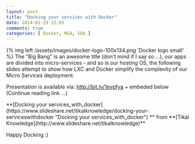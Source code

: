 ```yaml
---
layout: post
title: "Docking your services with Docker"
date: 2014-01-29 22:03
comments: true
categories: [ Docker, MSA, SOA ]
---
```


{% img left /assets/images/docker-logo-100x134.png 'Docker logo small' %}
The &quot;Big Bang&quot; is an awesome title (don&#39;t mind if I say so ...), our apps are divided into micro-services - and so is our hosting OS, the following slides attempt to show how LXC and Docker simplify the complexity of our Micro Services deployment.

Presentation is available via:&nbsp;http://bit.ly/1evpfya + embeded below (Continue reading link ...)
<!-- more -->

<script async class="speakerdeck-embed" data-id="d9ce0c606a7c0131697922f4e5e61bb3" data-ratio="1.33333333333333" src="//speakerdeck.com/assets/embed.js"></script>

<div style="margin-bottom:5px">**[Docking your services_with_docker](https://www.slideshare.net/tikalknowledge/docking-your-serviceswithdocker "Docking your services_with_docker") ** from **[Tikal Knowledge](http://www.slideshare.net/tikalknowledge)**</div>

Happy Docking :)





